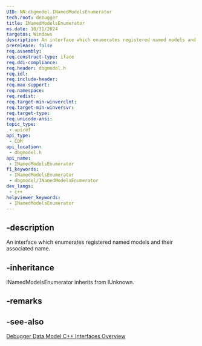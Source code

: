 ```yaml
---
UID: NN:dbgmodel.INamedModelsEnumerator
tech.root: debugger
title: INamedModelsEnumerator
ms.date: 10/31/2024
targetos: Windows
description: An interface which enumerates registered named models and their associated name. (dbgmodel.h)
prerelease: false
req.assembly: 
req.construct-type: iface
req.ddi-compliance: 
req.header: dbgmodel.h
req.idl: 
req.include-header: 
req.max-support: 
req.namespace: 
req.redist: 
req.target-min-winverclnt: 
req.target-min-winversvr: 
req.target-type: 
req.unicode-ansi: 
topic_type:
 - apiref
api_type:
 - COM
api_location:
 - dbgmodel.h
api_name:
 - INamedModelsEnumerator
f1_keywords:
 - INamedModelsEnumerator
 - dbgmodel/INamedModelsEnumerator
dev_langs:
 - c++
helpviewer_keywords:
 - INamedModelsEnumerator
---
```


## -description

An interface which enumerates registered named models and their associated name.

## -inheritance

INamedModelsEnumerator inherits from IUnknown.

## -remarks

## -see-also

[Debugger Data Model C++ Interfaces Overview](/windows-hardware/drivers/debugger/data-model-cpp-overview)
